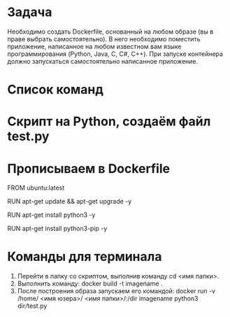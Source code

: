 # Задача
Необходимо создать Dockerfile, основанный на любом образе (вы в праве выбрать самостоятельно).
В него необходимо поместить приложение, написанное на любом известном вам языке программирования (Python, Java, C, С#, C++).
При запуске контейнера должно запускаться самостоятельно написанное приложение.

# Список команд
# Скрипт на Python, создаём файл test.py

# Прописываем в Dockerfile
FROM ubuntu:latest

RUN apt-get update && apt-get upgrade -y

RUN apt-get install python3 -y

RUN apt-get install python3-pip -y

# Команды для терминала
1) Перейти в папку со скриптом, выполнив команду cd <имя папки>.
2) Выполнить команду:
docker build -t imagename .
3) После построения образа запускаем его командой:
docker run -v /home/ <имя юзера>/ <имя папки>/:/dir imagename python3 dir<em>/</em>test.py
